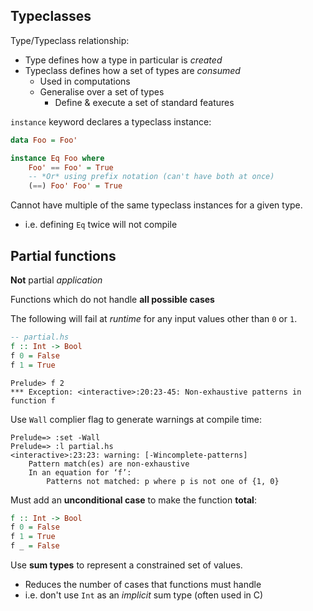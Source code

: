 ## Typeclasses

Type/Typeclass relationship:

- Type defines how a type in particular is _created_
- Typeclass defines how a set of types are _consumed_
  - Used in computations
  - Generalise over a set of types
    - Define & execute a set of standard features

`instance` keyword declares a typeclass instance:

```haskell
data Foo = Foo'

instance Eq Foo where
    Foo' == Foo' = True
    -- *Or* using prefix notation (can't have both at once)
    (==) Foo' Foo' = True
```

Cannot have multiple of the same typeclass instances for a given type.

- i.e. defining `Eq` twice will not compile

## Partial functions

**Not** partial _application_

Functions which do not handle **all possible cases**

The following will fail at _runtime_ for any input values other than `0` or `1`.

```haskell
-- partial.hs
f :: Int -> Bool
f 0 = False
f 1 = True
```

```
Prelude> f 2
*** Exception: <interactive>:20:23-45: Non-exhaustive patterns in function f
```

Use `Wall` complier flag to generate warnings at compile time:

```
Prelude=> :set -Wall
Prelude=> :l partial.hs
<interactive>:23:23: warning: [-Wincomplete-patterns]
    Pattern match(es) are non-exhaustive
    In an equation for ‘f’:
        Patterns not matched: p where p is not one of {1, 0}
```

Must add an **unconditional case** to make the function **total**:

```haskell
f :: Int -> Bool
f 0 = False
f 1 = True
f _ = False
```

Use **sum types** to represent a constrained set of values.

- Reduces the number of cases that functions must handle
- i.e. don't use `Int` as an _implicit_ sum type (often used in C)
